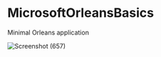 # MicrosoftOrleansBasics
Minimal Orleans application

![Screenshot (657)](https://github.com/MarRosadoc/MicrosoftOrleansBasics/assets/67706376/2f1899a8-3061-4e55-a0f8-94e935cfee12)
